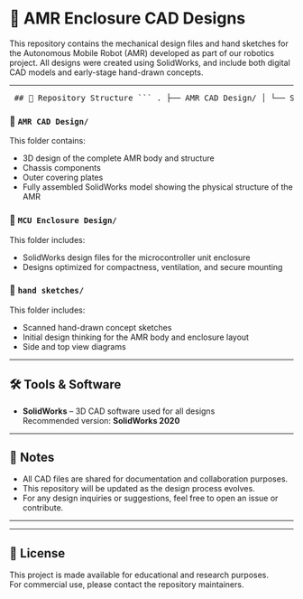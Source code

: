# 🦾 AMR Enclosure CAD Designs

This repository contains the mechanical design files and hand sketches for the Autonomous Mobile Robot (AMR) developed as part of our robotics project. All designs were created using SolidWorks, and include both digital CAD models and early-stage hand-drawn concepts.

---
<pre lang="markdown"> ## 📁 Repository Structure ``` . ├── AMR CAD Design/ │ └── SolidWorks assemblies and parts of the AMR chassis and outer plates ├── MCU Enclosure Design/ │ └── CAD models of the microcontroller (MCU) protective enclosure └── hand sketches/ └── Hand-drawn design sketches of the AMR layout and enclosure ``` </pre>




### 📂 `AMR CAD Design/`
This folder contains:
- 3D design of the complete AMR body and structure
- Chassis components
- Outer covering plates
- Fully assembled SolidWorks model showing the physical structure of the AMR

### 📂 `MCU Enclosure Design/`
This folder includes:
- SolidWorks design files for the microcontroller unit enclosure
- Designs optimized for compactness, ventilation, and secure mounting

### 📂 `hand sketches/`
This folder includes:
- Scanned hand-drawn concept sketches
- Initial design thinking for the AMR body and enclosure layout
- Side and top view diagrams

---

## 🛠️ Tools & Software

- **SolidWorks** – 3D CAD software used for all designs  
  Recommended version: **SolidWorks 2020**

---

## 📌 Notes

- All CAD files are shared for documentation and collaboration purposes.
- This repository will be updated as the design process evolves.
- For any design inquiries or suggestions, feel free to open an issue or contribute.

---





---

## 📄 License

This project is made available for educational and research purposes.  
For commercial use, please contact the repository maintainers.
